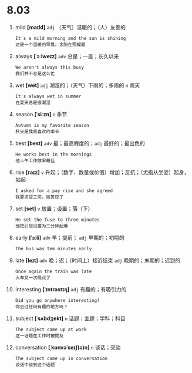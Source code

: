 # 8.03

1. mild **[maɪld]** `adj` （天气）温暖的；（人）友善的

   ```
   It's a mild morning and the sun is shining
   这是一个温暖的早晨，太阳在照耀着
   ```

2. always **[ˈɔːlweɪz]** `adv` 总是；一直；长久以来

   ```
   We aren't always this busy
   我们并不总是这么忙
   ```

3. wet **[wet]** `adj` 潮湿的；（天气）下雨的；多雨的 `n` 雨天

   ```
   It's always wet in summer
   在夏天总是很潮湿
   ```

4. season **[ˈsiːzn]** `n` 季节

   ```
   Autumn is my favorite season
   秋天是我最喜欢的季节
   ```

5. best **[best]** `adv` 最；最高程度的；`adj` 最好的；最出色的

   ```
   He works best in the mornings
   他上午工作效率最佳
   ```

6. rise **[raɪz]** `v` 升起；（数字、数量或价值）增加；反抗；（尤指从坐姿）起身，站起

   ```
   I asked for a pay rise and she agreed
   我要求提工资，她答应了
   ```

7. set **[set]** `v` 放置；设置；落（下）

   ```
   He set the fuse to three minutes
   他把引信设置为三分钟起爆
   ```

8. early **[ˈɜːli]** `adv` 早；提前； `adj` 早期的；初期的

   ```
   The bus was tem minutes early
   ```

9. late **[leɪt]** `adv` 晚；迟；（时间上）接近结束 `adj` 晚期的；末期的；迟到的

   ```
   Once again the train was late
   火车又一次晚点了
   ```

10. interesting **[ˈɪntrəstɪŋ]** `adj` 有趣的；有吸引力的

    ```
    Did you go anywhere interesting?
    你去过任何有趣的地方吗？
    ```

11. subject **[ˈsʌbdʒekt]** `n` 话题；主题；学科；科目

    ```
    The subject came up at work
    这一话题在工作时被提及
    ```

12. conversation **[ˌkɒnvəˈseɪʃ(ə)n]** `n` 谈话；交谈

    ```
    The subject came up in conversation
    谈话中谈到这个话题
    ```
